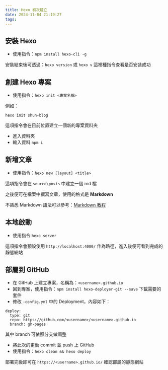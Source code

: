 ```yaml
---
title: Hexo 初次建立
date: 2024-11-04 21:19:27
tags:
---
```


## 安裝 Hexo

- 使用指令：`npm install hexo-cli -g`

安裝結束後可透過：`hexo version` 或 `hexo v` 這裡種指令查看是否安裝成功

## 創建 Hexo 專案

- 使用指令：`hexo init <專案名稱>`

例如：

```
hexo init shun-blog
```

這項指令會在目前位置建立一個新的專案資料夾

- 進入資料夾
- 輸入資料 `npm i`

## 新增文章

- 使用指令：`hexo new [layout] <title>`

這項指令會在 `source\posts` 中建立一個 md 檔

之後便可在檔案中撰寫文章，使用的格式是 **Markdown**

不熟悉 Markdown 語法可以參考：[Markdown 教程](https://markdown.com.cn/)

## 本地啟動

- 使用指令:`hexo server`

這項指令會預設使用 `http://localhost:4000/` 作為路徑，進入後便可看到完成的靜態網站

## 部屬到 GitHub

- 在 GitHub 上建立專案，名稱為：`<username>.github.io`
- 回到專案，使用指令：`npm install hexo-deployer-git --save` 下載需要的套件
- 修改 `-config.yml` 中的 Deployment，內容如下：

```
deploy:
  type: git
  repo: https://github.com/<username>/<username>.github.io
  branch: gh-pages
```

其中 branch 可依照分支做調整

- 將此次的更動 commit 並 push 上 GitHub
- 使用指令：`hexo clean && hexo deploy`

部署完後即可在 `https://<username>.github.io/` 確認部屬的靜態網站

